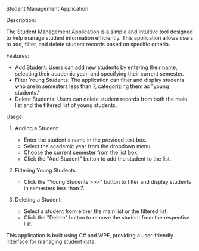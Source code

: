 Student Management Application

Description:

The Student Management Application is a simple and intuitive tool designed to help manage student information efficiently. This application allows users to add, filter, and delete student records based on specific criteria.

Features:

- Add Student: Users can add new students by entering their name, selecting their academic year, and specifying their current semester.
- Filter Young Students: The application can filter and display students who are in semesters less than 7, categorizing them as "young students."
- Delete Students: Users can delete student records from both the main list and the filtered list of young students.

Usage:

1. Adding a Student:
   - Enter the student's name in the provided text box.
   - Select the academic year from the dropdown menu.
   - Choose the current semester from the list box.
   - Click the "Add Student" button to add the student to the list.

2. Filtering Young Students:
   - Click the "Young Students >>>" button to filter and display students in semesters less than 7.

3. Deleting a Student:
   - Select a student from either the main list or the filtered list.
   - Click the "Delete" button to remove the student from the respective list.

This application is built using C# and WPF, providing a user-friendly interface for managing student data.
